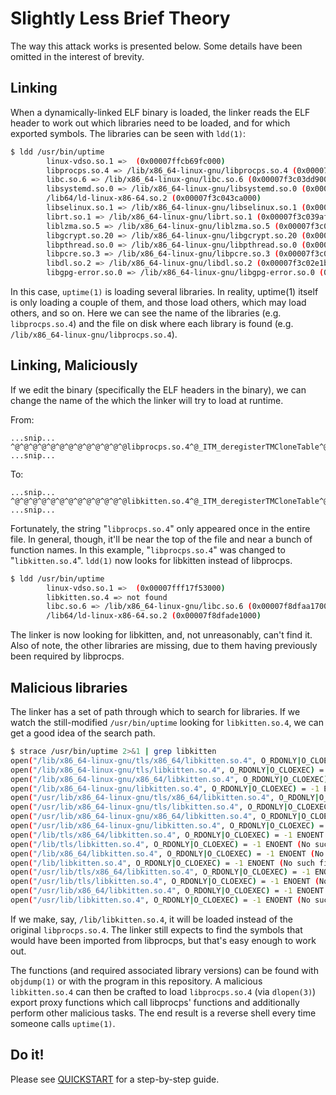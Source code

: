Slightly Less Brief Theory
==========================
The way this attack works is presented below.  Some details have been omitted
in the interest of brevity.

Linking
-------
When a dynamically-linked ELF binary is loaded, the linker reads the ELF header
to work out which libraries need to be loaded, and for which exported symbols.
The libraries can be seen with `ldd(1)`:
```bash
$ ldd /usr/bin/uptime
        linux-vdso.so.1 =>  (0x00007ffcb69fc000)
        libprocps.so.4 => /lib/x86_64-linux-gnu/libprocps.so.4 (0x00007f3c041a3000)
        libc.so.6 => /lib/x86_64-linux-gnu/libc.so.6 (0x00007f3c03dd9000)
        libsystemd.so.0 => /lib/x86_64-linux-gnu/libsystemd.so.0 (0x00007f3c04561000)
        /lib64/ld-linux-x86-64.so.2 (0x00007f3c043ca000)
        libselinux.so.1 => /lib/x86_64-linux-gnu/libselinux.so.1 (0x00007f3c03bb7000)
        librt.so.1 => /lib/x86_64-linux-gnu/librt.so.1 (0x00007f3c039af000)
        liblzma.so.5 => /lib/x86_64-linux-gnu/liblzma.so.5 (0x00007f3c0378d000)
        libgcrypt.so.20 => /lib/x86_64-linux-gnu/libgcrypt.so.20 (0x00007f3c034ac000)
        libpthread.so.0 => /lib/x86_64-linux-gnu/libpthread.so.0 (0x00007f3c0328f000)
        libpcre.so.3 => /lib/x86_64-linux-gnu/libpcre.so.3 (0x00007f3c0301f000)
        libdl.so.2 => /lib/x86_64-linux-gnu/libdl.so.2 (0x00007f3c02e1b000)
        libgpg-error.so.0 => /lib/x86_64-linux-gnu/libgpg-error.so.0 (0x00007f3c02c07000)
```

In this case, `uptime(1)` is loading several libraries.  In reality, uptime(1)
itself is only loading a couple of them, and those load others, which may load
others, and so on.  Here we can see the name of the libraries (e.g.
`libprocps.so.4`) and the file on disk where each library is found (e.g.
`/lib/x86_64-linux-gnu/libprocps.so.4`).

Linking, Maliciously
--------------------
If we edit the binary (specifically the ELF headers in the binary), we can
change the name of the which the linker will try to load at runtime.

From:
```plaintext
...snip...
^@^@^@^@^@^@^@^@^@^@^@^@^@libprocps.so.4^@_ITM_deregisterTMCloneTable^@__gmon_start__^@_Jv_RegisterClasses^@_ITM_registerTMCloneTable^@print_uptime^@libc.so.6^@__printf_chk^@setlocale^@dcgettext^@__stack_chk_fail^@_exit^@program_invocation_name^@__errno_location^@__fprintf_chk^@stdout^@fputs^@fclose^@stderr^@getopt_long^@gettimeofday^@__fpending^@localtime^@program_invocation_short_name^@bindtextdomain^@__libc_start_main^@ferror^@__progname^@__progname_full^@__cxa_atexit^@_init^@_fini^@_edata^@__bss_start^@_end^@LIBPROCPS_0^@GLIBC_2.3.4^@GLIBC_2.4^@GLIBC_2.2.5^@^@^@^B^@^B^@^@^@^B^@^B^@^B^@^B^@^B^@^B^@^C^@^B^@^D^@^B^@^B^@^B^@^C^@^B^@^@^@^B^@^E^@^B^@^@^@^B^@^B^@^E^@^@^@^B^@^A
...snip...
```

To:
```plaintext
...snip...
^@^@^@^@^@^@^@^@^@^@^@^@^@libkitten.so.4^@_ITM_deregisterTMCloneTable^@__gmon_start__^@_Jv_RegisterClasses^@_ITM_registerTMCloneTable^@print_uptime^@libc.so.6^@__printf_chk^@setlocale^@dcgettext^@__stack_chk_fail^@_exit^@program_invocation_name^@__errno_location^@__fprintf_chk^@stdout^@fputs^@fclose^@stderr^@getopt_long^@gettimeofday^@__fpending^@localtime^@program_invocation_short_name^@bindtextdomain^@__libc_start_main^@ferror^@__progname^@__progname_full^@__cxa_atexit^@_init^@_fini^@_edata^@__bss_start^@_end^@LIBPROCPS_0^@GLIBC_2.3.4^@GLIBC_2.4^@GLIBC_2.2.5^@^@^@^B^@^B^@^@^@^B^@^B^@^B^@^B^@^B^@^B^@^C^@^B^@^D^@^B^@^B^@^B^@^C^@^B^@^@^@^B^@^E^@^B^@^@^@^B^@^B^@^E^@^@^@^B^@^A
...snip...
```

Fortunately, the string "`libprocps.so.4`" only appeared once in the entire
file.  In general, though, it'll be near the top of the file and near a bunch
of function names.  In this example, "`libprocps.so.4`" was changed to
"`libkitten.so.4`".  `ldd(1)` now looks for libkitten instead of libprocps.
```bash
$ ldd /usr/bin/uptime
        linux-vdso.so.1 =>  (0x00007fff17f53000)
        libkitten.so.4 => not found
        libc.so.6 => /lib/x86_64-linux-gnu/libc.so.6 (0x00007f8dfaa17000)
        /lib64/ld-linux-x86-64.so.2 (0x00007f8dfade1000)
```

The linker is now looking for libkitten, and, not unreasonably, can't find it.
Also of note, the other libraries are missing, due to them having previously
been required by libprocps.

Malicious libraries
-------------------
The linker has a set of path through which to search for libraries.  If we
watch the still-modified `/usr/bin/uptime` looking for `libkitten.so.4`, we can
get a good idea of the search path.
```bash
$ strace /usr/bin/uptime 2>&1 | grep libkitten                                                                                                
open("/lib/x86_64-linux-gnu/tls/x86_64/libkitten.so.4", O_RDONLY|O_CLOEXEC) = -1 ENOENT (No such file or directory)
open("/lib/x86_64-linux-gnu/tls/libkitten.so.4", O_RDONLY|O_CLOEXEC) = -1 ENOENT (No such file or directory)
open("/lib/x86_64-linux-gnu/x86_64/libkitten.so.4", O_RDONLY|O_CLOEXEC) = -1 ENOENT (No such file or directory)
open("/lib/x86_64-linux-gnu/libkitten.so.4", O_RDONLY|O_CLOEXEC) = -1 ENOENT (No such file or directory)
open("/usr/lib/x86_64-linux-gnu/tls/x86_64/libkitten.so.4", O_RDONLY|O_CLOEXEC) = -1 ENOENT (No such file or directory)
open("/usr/lib/x86_64-linux-gnu/tls/libkitten.so.4", O_RDONLY|O_CLOEXEC) = -1 ENOENT (No such file or directory)
open("/usr/lib/x86_64-linux-gnu/x86_64/libkitten.so.4", O_RDONLY|O_CLOEXEC) = -1 ENOENT (No such file or directory)
open("/usr/lib/x86_64-linux-gnu/libkitten.so.4", O_RDONLY|O_CLOEXEC) = -1 ENOENT (No such file or directory)
open("/lib/tls/x86_64/libkitten.so.4", O_RDONLY|O_CLOEXEC) = -1 ENOENT (No such file or directory)
open("/lib/tls/libkitten.so.4", O_RDONLY|O_CLOEXEC) = -1 ENOENT (No such file or directory)
open("/lib/x86_64/libkitten.so.4", O_RDONLY|O_CLOEXEC) = -1 ENOENT (No such file or directory)
open("/lib/libkitten.so.4", O_RDONLY|O_CLOEXEC) = -1 ENOENT (No such file or directory)
open("/usr/lib/tls/x86_64/libkitten.so.4", O_RDONLY|O_CLOEXEC) = -1 ENOENT (No such file or directory)
open("/usr/lib/tls/libkitten.so.4", O_RDONLY|O_CLOEXEC) = -1 ENOENT (No such file or directory)
open("/usr/lib/x86_64/libkitten.so.4", O_RDONLY|O_CLOEXEC) = -1 ENOENT (No such file or directory)
open("/usr/lib/libkitten.so.4", O_RDONLY|O_CLOEXEC) = -1 ENOENT (No such file or directory)
```
If we make, say, `/lib/libkitten.so.4`, it will be loaded instead of the
original `libprocps.so.4`.  The linker still expects to find the symbols that
would have been imported from libprocps, but that's easy enough to work out.

The functions (and required associated library versions) can be found with
`objdump(1)` or with the program in this repository.  A malicious
`libkitten.so.4` can then be crafted to load `libprocps.so.4` (via `dlopen(3)`)
export proxy functions which call libprocps' functions and additionally perform
other malicious tasks.  The end result is a reverse shell every time someone
calls `uptime(1)`.

Do it!
------
Please see [QUICKSTART](./QUICKSTART.md) for a step-by-step guide.

